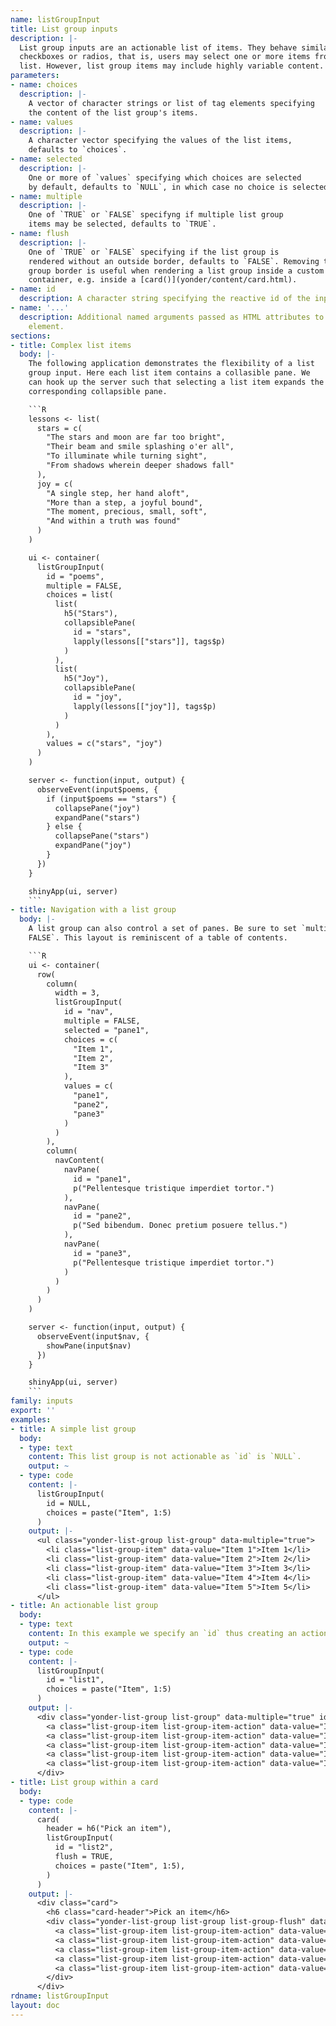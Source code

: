 ```yaml
---
name: listGroupInput
title: List group inputs
description: |-
  List group inputs are an actionable list of items. They behave similarly to
  checkboxes or radios, that is, users may select one or more items from the
  list. However, list group items may include highly variable content.
parameters:
- name: choices
  description: |-
    A vector of character strings or list of tag elements specifying
    the content of the list group's items.
- name: values
  description: |-
    A character vector specifying the values of the list items,
    defaults to `choices`.
- name: selected
  description: |-
    One or more of `values` specifying which choices are selected
    by default, defaults to `NULL`, in which case no choice is selected.
- name: multiple
  description: |-
    One of `TRUE` or `FALSE` specifyng if multiple list group
    items may be selected, defaults to `TRUE`.
- name: flush
  description: |-
    One of `TRUE` or `FALSE` specifying if the list group is
    rendered without an outside border, defaults to `FALSE`. Removing the list
    group border is useful when rendering a list group inside a custom parent
    container, e.g. inside a [card()](yonder/content/card.html).
- name: id
  description: A character string specifying the reactive id of the input.
- name: '...'
  description: Additional named arguments passed as HTML attributes to the parent
    element.
sections:
- title: Complex list items
  body: |-
    The following application demonstrates the flexibility of a list
    group input. Here each list item contains a collasible pane. We
    can hook up the server such that selecting a list item expands the
    corresponding collapsible pane.

    ```R
    lessons <- list(
      stars = c(
        "The stars and moon are far too bright",
        "Their beam and smile splashing o'er all",
        "To illuminate while turning sight",
        "From shadows wherein deeper shadows fall"
      ),
      joy = c(
        "A single step, her hand aloft",
        "More than a step, a joyful bound",
        "The moment, precious, small, soft",
        "And within a truth was found"
      )
    )

    ui <- container(
      listGroupInput(
        id = "poems",
        multiple = FALSE,
        choices = list(
          list(
            h5("Stars"),
            collapsiblePane(
              id = "stars",
              lapply(lessons[["stars"]], tags$p)
            )
          ),
          list(
            h5("Joy"),
            collapsiblePane(
              id = "joy",
              lapply(lessons[["joy"]], tags$p)
            )
          )
        ),
        values = c("stars", "joy")
      )
    )

    server <- function(input, output) {
      observeEvent(input$poems, {
        if (input$poems == "stars") {
          collapsePane("joy")
          expandPane("stars")
        } else {
          collapsePane("stars")
          expandPane("joy")
        }
      })
    }

    shinyApp(ui, server)
    ```
- title: Navigation with a list group
  body: |-
    A list group can also control a set of panes. Be sure to set `multiple =
    FALSE`. This layout is reminiscent of a table of contents.

    ```R
    ui <- container(
      row(
        column(
          width = 3,
          listGroupInput(
            id = "nav",
            multiple = FALSE,
            selected = "pane1",
            choices = c(
              "Item 1",
              "Item 2",
              "Item 3"
            ),
            values = c(
              "pane1",
              "pane2",
              "pane3"
            )
          )
        ),
        column(
          navContent(
            navPane(
              id = "pane1",
              p("Pellentesque tristique imperdiet tortor.")
            ),
            navPane(
              id = "pane2",
              p("Sed bibendum. Donec pretium posuere tellus.")
            ),
            navPane(
              id = "pane3",
              p("Pellentesque tristique imperdiet tortor.")
            )
          )
        )
      )
    )

    server <- function(input, output) {
      observeEvent(input$nav, {
        showPane(input$nav)
      })
    }

    shinyApp(ui, server)
    ```
family: inputs
export: ''
examples:
- title: A simple list group
  body:
  - type: text
    content: This list group is not actionable as `id` is `NULL`.
    output: ~
  - type: code
    content: |-
      listGroupInput(
        id = NULL,
        choices = paste("Item", 1:5)
      )
    output: |-
      <ul class="yonder-list-group list-group" data-multiple="true">
        <li class="list-group-item" data-value="Item 1">Item 1</li>
        <li class="list-group-item" data-value="Item 2">Item 2</li>
        <li class="list-group-item" data-value="Item 3">Item 3</li>
        <li class="list-group-item" data-value="Item 4">Item 4</li>
        <li class="list-group-item" data-value="Item 5">Item 5</li>
      </ul>
- title: An actionable list group
  body:
  - type: text
    content: In this example we specify an `id` thus creating an actionable list group.
    output: ~
  - type: code
    content: |-
      listGroupInput(
        id = "list1",
        choices = paste("Item", 1:5)
      )
    output: |-
      <div class="yonder-list-group list-group" data-multiple="true" id="list1">
        <a class="list-group-item list-group-item-action" data-value="Item 1">Item 1</a>
        <a class="list-group-item list-group-item-action" data-value="Item 2">Item 2</a>
        <a class="list-group-item list-group-item-action" data-value="Item 3">Item 3</a>
        <a class="list-group-item list-group-item-action" data-value="Item 4">Item 4</a>
        <a class="list-group-item list-group-item-action" data-value="Item 5">Item 5</a>
      </div>
- title: List group within a card
  body:
  - type: code
    content: |-
      card(
        header = h6("Pick an item"),
        listGroupInput(
          id = "list2",
          flush = TRUE,
          choices = paste("Item", 1:5),
        )
      )
    output: |-
      <div class="card">
        <h6 class="card-header">Pick an item</h6>
        <div class="yonder-list-group list-group list-group-flush" data-multiple="true" id="list2">
          <a class="list-group-item list-group-item-action" data-value="Item 1">Item 1</a>
          <a class="list-group-item list-group-item-action" data-value="Item 2">Item 2</a>
          <a class="list-group-item list-group-item-action" data-value="Item 3">Item 3</a>
          <a class="list-group-item list-group-item-action" data-value="Item 4">Item 4</a>
          <a class="list-group-item list-group-item-action" data-value="Item 5">Item 5</a>
        </div>
      </div>
rdname: listGroupInput
layout: doc
---
```

